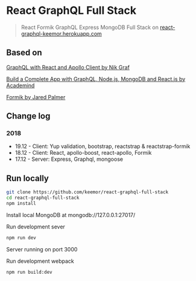 # React GraphQL Full Stack 

> React Formik GraphQL Express MongoDB Full Stack on [react-graphql-keemor.herokuapp.com](https://react-graphql-keemor.herokuapp.com/)

## Based on

[GraphQL with React and Apollo Client by Nik Graf](https://egghead.io/lessons/react-course-introduction-graphql-with-react-and-apollo-client)

[Build a Complete App with GraphQL, Node.js, MongoDB and React.js by Academind](https://www.youtube.com/watch?v=7giZGFDGnkc&list=PL55RiY5tL51rG1x02Yyj93iypUuHYXcB_)

[Formik by Jared Palmer](https://jaredpalmer.com/formik/docs/overview)

## Change log
### 2018
-   19.12 - Client: Yup validation, bootstrap, reactstrap & reactstrap-formik
-   18.12 - Client: React, apollo-boost, react-apollo, Formik
-   17.12 - Server: Express, Graphql, mongoose

## Run locally

```sh
git clone https://github.com/keemor/react-graphql-full-stack
cd react-graphql-full-stack
npm install 
```

Install local MongoDB at mongodb://127.0.0.1:27017/

Run development sever
```sh
npm run dev
```

Server running on port 3000

Run development webpack
```sh
npm run build:dev
```


